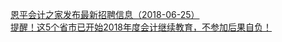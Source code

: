   
[恩平会计之家发布最新招聘信息（2018-06-25）](http://www.dianyue.me/archives/692/ydkcgusa2cwdsq27/)  
[提醒！这5个省市已开始2018年度会计继续教育，不参加后果自负！](http://www.dianyue.me/archives/679/bujvgkson59bqu72/)